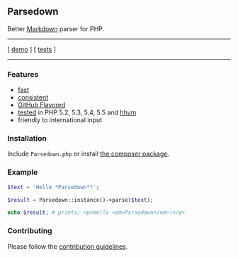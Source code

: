## Parsedown

Better [Markdown](http://en.wikipedia.org/wiki/Markdown) parser for PHP.

***

[ [demo](http://parsedown.org/demo) ] [ [tests](http://parsedown.org/tests/) ]

***

### Features

* [fast](http://parsedown.org/speed)
* [consistent](http://parsedown.org/consistency)
* [GitHub Flavored](https://help.github.com/articles/github-flavored-markdown)
* [tested](https://travis-ci.org/erusev/parsedown) in PHP 5.2, 5.3, 5.4, 5.5 and [hhvm](http://www.hhvm.com/)
* friendly to international input

### Installation

Include `Parsedown.php` or install [the composer package](https://packagist.org/packages/erusev/parsedown).

### Example

```php
$text = 'Hello *Parsedown*!';

$result = Parsedown::instance()->parse($text);

echo $result; # prints: <p>Hello <em>Parsedown</em>!</p>
```

### Contributing

Please follow the [contribution guidelines](contributing.md).
